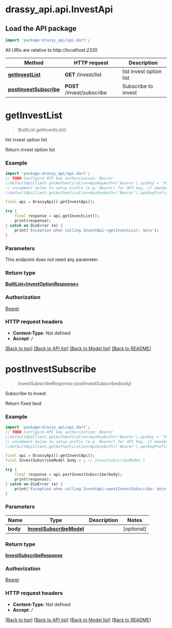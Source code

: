 # drassy_api.api.InvestApi

## Load the API package
```dart
import 'package:drassy_api/api.dart';
```

All URIs are relative to *http://localhost:2335*

Method | HTTP request | Description
------------- | ------------- | -------------
[**getInvestList**](InvestApi.md#getinvestlist) | **GET** /invest/list |  list invest option list
[**postInvestSubscribe**](InvestApi.md#postinvestsubscribe) | **POST** /invest/subscribe | Subscribe to invest


# **getInvestList**
> BuiltList<InvestOptionResponse> getInvestList()

 list invest option list

Return invest option list

### Example
```dart
import 'package:drassy_api/api.dart';
// TODO Configure API key authorization: Bearer
//defaultApiClient.getAuthentication<ApiKeyAuth>('Bearer').apiKey = 'YOUR_API_KEY';
// uncomment below to setup prefix (e.g. Bearer) for API key, if needed
//defaultApiClient.getAuthentication<ApiKeyAuth>('Bearer').apiKeyPrefix = 'Bearer';

final api = DrassyApi().getInvestApi();

try {
    final response = api.getInvestList();
    print(response);
} catch on DioError (e) {
    print('Exception when calling InvestApi->getInvestList: $e\n');
}
```

### Parameters
This endpoint does not need any parameter.

### Return type

[**BuiltList&lt;InvestOptionResponse&gt;**](InvestOptionResponse.md)

### Authorization

[Bearer](../README.md#Bearer)

### HTTP request headers

 - **Content-Type**: Not defined
 - **Accept**: */*

[[Back to top]](#) [[Back to API list]](../README.md#documentation-for-api-endpoints) [[Back to Model list]](../README.md#documentation-for-models) [[Back to README]](../README.md)

# **postInvestSubscribe**
> InvestSubscribeResponse postInvestSubscribe(body)

Subscribe to invest

Return fixed laod

### Example
```dart
import 'package:drassy_api/api.dart';
// TODO Configure API key authorization: Bearer
//defaultApiClient.getAuthentication<ApiKeyAuth>('Bearer').apiKey = 'YOUR_API_KEY';
// uncomment below to setup prefix (e.g. Bearer) for API key, if needed
//defaultApiClient.getAuthentication<ApiKeyAuth>('Bearer').apiKeyPrefix = 'Bearer';

final api = DrassyApi().getInvestApi();
final InvestSubscribeModel body = ; // InvestSubscribeModel | 

try {
    final response = api.postInvestSubscribe(body);
    print(response);
} catch on DioError (e) {
    print('Exception when calling InvestApi->postInvestSubscribe: $e\n');
}
```

### Parameters

Name | Type | Description  | Notes
------------- | ------------- | ------------- | -------------
 **body** | [**InvestSubscribeModel**](InvestSubscribeModel.md)|  | [optional] 

### Return type

[**InvestSubscribeResponse**](InvestSubscribeResponse.md)

### Authorization

[Bearer](../README.md#Bearer)

### HTTP request headers

 - **Content-Type**: Not defined
 - **Accept**: */*

[[Back to top]](#) [[Back to API list]](../README.md#documentation-for-api-endpoints) [[Back to Model list]](../README.md#documentation-for-models) [[Back to README]](../README.md)

